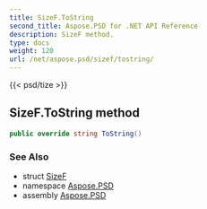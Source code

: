 ```yaml
---
title: SizeF.ToString
second_title: Aspose.PSD for .NET API Reference
description: SizeF method. 
type: docs
weight: 120
url: /net/aspose.psd/sizef/tostring/
---
```

{{< psd/tize >}}
## SizeF.ToString method

```csharp
public override string ToString()
```

### See Also

* struct [SizeF](../)
* namespace [Aspose.PSD](../../sizef/)
* assembly [Aspose.PSD](../../../)


